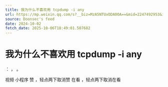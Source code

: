 ```yaml
---
title: 我为什么不喜欢用 tcpdump -i any
url: https://mp.weixin.qq.com/s?__biz=MzA5NTUxODA0OA==&mid=2247492953&idx=1&sn=e53f8a2bd0ebcdcb347bdb3a043e2f20
source: Doonsec's feed
date: 2024-10-02
fetch_date: 2025-10-06T18:49:01.507682
---
```


# 我为什么不喜欢用 tcpdump -i any

：
，
。

视频
小程序
赞
，轻点两下取消赞
在看
，轻点两下取消在看